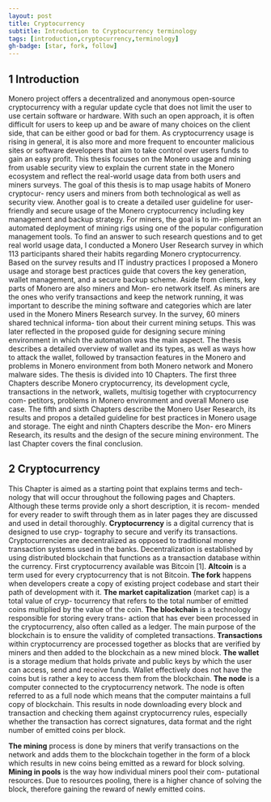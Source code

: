 ```yaml
---
layout: post
title: Cryptocurrency
subtitle: Introduction to Cryptocurrency terminology 
tags: [introduction,cryptocurrency,terminology]
gh-badge: [star, fork, follow]
---
```


## 1 Introduction

Monero project offers a decentralized and anonymous open-source
cryptocurrency with a regular update cycle that does not limit the user
to use certain software or hardware. With such an open approach, it
is often difficult for users to keep up and be aware of many choices on
the client side, that can be either good or bad for them.
As cryptocurrency usage is rising in general, it is also more and
more frequent to encounter malicious sites or software developers
that aim to take control over users funds to gain an easy profit. This
thesis focuses on the Monero usage and mining from usable security
view to explain the current state in the Monero ecosystem and reflect
the real-world usage data from both users and miners surveys.
The goal of this thesis is to map usage habits of Monero cryptocur-
rency users and miners from both technological as well as security
view. Another goal is to create a detailed user guideline for user-
friendly and secure usage of the Monero cryptocurrency including
key management and backup strategy. For miners, the goal is to im-
plement an automated deployment of mining rigs using one of the
popular configuration management tools.
To find an answer to such research questions and to get real world
usage data, I conducted a Monero User Research survey in which
113 participants shared their habits regarding Monero cryptocurrency.
Based on the survey results and IT industry practices I proposed a
Monero usage and storage best practices guide that covers the key
generation, wallet management, and a secure backup scheme.
Aside from clients, key parts of Monero are also miners and Mon-
ero network itself. As miners are the ones who verify transactions and
keep the network running, it was important to describe the mining
software and categories which are later used in the Monero Miners
Research survey. In the survey, 60 miners shared technical informa-
tion about their current mining setups. This was later reflected in the
proposed guide for designing secure mining environment in which
the automation was the main aspect.
The thesis describes a detailed overview of wallet and its types,
as well as ways how to attack the wallet, followed by transaction
features in the Monero and problems in Monero environment from
both Monero network and Monero malware sides.
The thesis is divided into 10 Chapters. The first three Chapters
describe Monero cryptocurrency, its development cycle, transactions
in the network, wallets, multisig together with cryptocurrency com-
petitors, problems in Monero environment and overall Monero use
case. The fifth and sixth Chapters describe the Monero User Research,
its results and propos a detailed guideline for best practices in Monero
usage and storage. The eight and ninth Chapters describe the Mon-
ero Miners Research, its results and the design of the secure mining
environment. The last Chapter covers the final conclusion.


## 2 Cryptocurrency

This Chapter is aimed as a starting point that explains terms and tech-
nology that will occur throughout the following pages and Chapters.
Although these terms provide only a short description, it is recom-
mended for every reader to swift through them as in later pages they
are discussed and used in detail thoroughly.
**Cryptocurrency** is a digital currency that is designed to use cryp-
tography to secure and verify its transactions. Cryptocurrencies are
decentralized as opposed to traditional money transaction systems
used in the banks. Decentralization is established by using distributed
blockchain that functions as a transaction database within the currency.
First cryptocurrency available was Bitcoin [1].
**Altcoin** is a term used for every cryptocurrency that is not Bitcoin.
**The fork** happens when developers create a copy of existing project
codebase and start their path of development with it.
**The market capitalization** (market cap) is a total value of cryp-
tocurrency that refers to the total number of emitted coins multiplied
by the value of the coin.
**The blockchain** is a technology responsible for storing every trans-
action that has ever been processed in the cryptocurrency, also often
called as a ledger. The main purpose of the blockchain is to ensure the
validity of completed transactions.
**Transactions** within cryptocurrency are processed together as
blocks that are verified by miners and then added to the blockchain
as a new mined block.
**The wallet** is a storage medium that holds private and public keys
by which the user can access, send and receive funds. Wallet effectively
does not have the coins but is rather a key to access them from the
blockchain.
**The node** is a computer connected to the cryptocurrency network.
The node is often referred to as a full node which means that the
computer maintains a full copy of blockchain. This results in node
downloading every block and transaction and checking them against
cryptocurrency rules, especially whether the transaction has correct
signatures, data format and the right number of emitted coins per
block.

**The mining** process is done by miners that verify transactions on
the network and adds them to the blockchain together in the form of
a block which results in new coins being emitted as a reward for block
solving.
**Mining in pools** is the way how individual miners pool their com-
putational resources. Due to resources pooling, there is a higher chance
of solving the block, therefore gaining the reward of newly emitted
coins.
